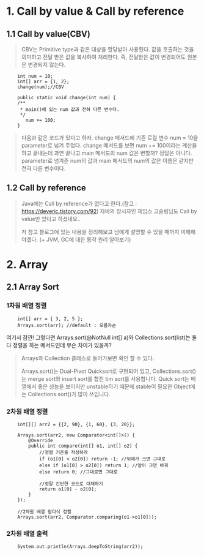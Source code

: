 # 1. Call by value & Call by reference

## 1.1 Call by value(CBV)
>CBV는 Primitive type과 같은 대상을 할당받아 사용된다. 값을 호출하는 것을 의미하고 전달 받은 값을 복사하여 처리한다. 즉, 전달받은 값이 변경되어도 원본은 변경되지 않는다.

        int num = 10;
        int[] arr = {1, 2};
        change(num);//CBV
        
        public static void change(int num) {
        /**
         * main()에 있는 num 값과 전혀 다른 변수다.
         */
           num += 100;
        }
>다음과 같은 코드가 있다고 하자. change 메서드에 기존 로컬 변수 num = 10을 parameter로 넘겨 주었다. change 메서드를 보면 num += 100이라는 계산을 하고 끝내는데 과연 끝나고 main 메서드의 num 값은 변할까? 정답은 아니다.
>parameter로 넘겨준 num의 값과 main 메서드의 num의 값은 이름은 같지만 전혀 다른 변수이다. 

## 1.2 Call by reference
>Java에는 Call by reference가 없다고 한다.(참고 : https://deveric.tistory.com/92) 자바의 창시자인 제임스 고슬링님도 Call by value만 있다고 하셨네요..
>
>저 참고 블로그에 있는 내용을 정리해보고 남에게 설명할 수 있을 때까지 이해해야겠다. (+ JVM, GC에 대한 동작 원리 알아보기)

# 2. Array

## 2.1 Array Sort
### 1차원 배열 정렬
        int[] arr = { 3, 2, 5 };
        Arrays.sort(arr); //default : 오름차순
여기서 잠깐! 그렇다면 Arrays.sort(@NotNull int[] a)와 Collections.sort(list<T>)는 둘 다 정렬을 하는 메서드인데 무슨 차이가 있을까?
>Arrays와 Collection 클래스로 들어가보면 확인 할 수 있다.
>
>Arrays.sort()는 Dual-Pivot Quicksort로 구현되어 있고, Collections.sort()는 merge sort와 insert sort를 합친 tim sort를 사용합니다.
>Quick sort는 배열에서 좋은 성능을 보이지만 unstable하기 때문에 stable이 필요한 Object에는 Collections.sort()가 많이 쓰입니다.

### 2차원 배열 정렬
        int[][] arr2 = {{2, 90}, {1, 60}, {3, 20}};
        
        Arrays.sort(arr2, new Comparator<int[]>() {
            @Override
            public int compare(int[] o1, int[] o2) {
                //정렬 기준을 작성하라
                if (o1[0] < o2[0]) return -1; //뒤에가 크면 그대로
                else if (o1[0] > o2[0]) return 1; //앞이 크면 바꿔
                else return 0; //그대로면 그대로

                //정말 간단한 코드로 대체하기
                return o1[0] - o2[0];
            }
        });
        
        //2차원 배열 람다식 정렬
        Arrays.sort(arr2, Comparator.comparing(o1->o1[0]));

### 2차원 배열 출력
        System.out.println(Arrays.deepToString(arr2));
